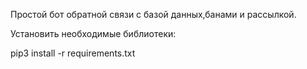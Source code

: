 Простой бот обратной связи с базой данных,банами и рассылкой.

Установить необходимые библиотеки:

pip3 install -r requirements.txt
